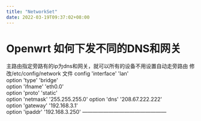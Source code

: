 ```yaml
---
title: "NetworkSet"
date: 2022-03-19T09:37:02+08:00
---
```

# Openwrt 如何下发不同的DNS和网关
主路由指定旁路有的ip为dns和网关，就可以所有的设备不用设置自动走旁路由
修改/etc/config/network 文件
config 'interface' 'lan'            
        option 'type' 'bridge'      
        option 'ifname' 'eth0.0'    
        option 'proto' 'static'     
        option 'netmask' '255.255.255.0'
        option 'dns' '208.67.222.222'   
        option 'gateway' '192.168.3.1'  
        option 'ipaddr' '192.168.3.250'
————————————————
